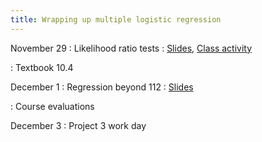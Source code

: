 ```yaml
---
title: Wrapping up multiple logistic regression
---
```


November 29
: Likelihood ratio tests
  : [Slides](https://sta112-f21.github.io/slides/lecture_38.html), [Class activity](https://sta112-f21.github.io/class_activities/ca_lecture_38.html)
  
: Textbook 10.4

December 1
: Regression beyond 112
  : [Slides](https://sta112-f21.github.io/slides/lecture_39.html)

: Course evaluations

December 3
: Project 3 work day